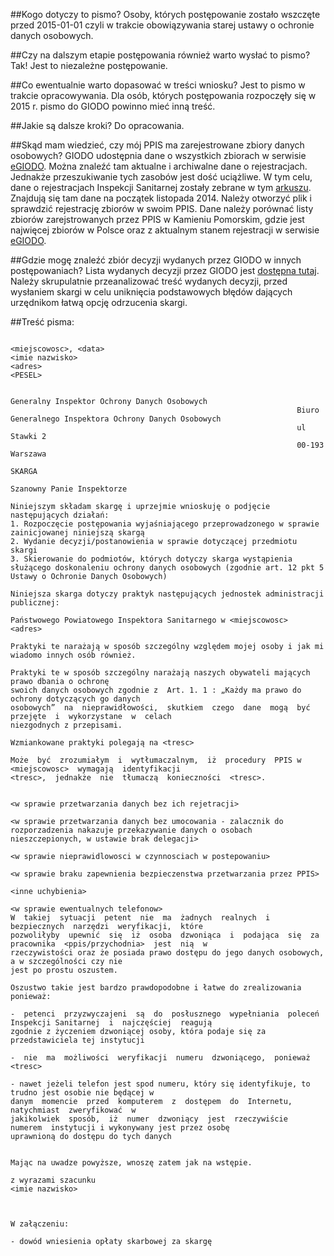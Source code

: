 ##Kogo dotyczy to pismo?
Osoby, których postępowanie zostało wszczęte przed 2015-01-01 czyli w trakcie obowiązywania starej ustawy o ochronie danych osobowych.

##Czy na dalszym etapie postępowania również warto wysłać to pismo?
Tak! Jest to niezależne postępowanie.

##Co ewentualnie warto dopasować w treści wniosku?
Jest to pismo w trakcie opracowywania. Dla osób, których postępowania rozpoczęły się w 2015 r. pismo do GIODO powinno mieć inną treść.

##Jakie są dalsze kroki?
Do opracowania.

##Skąd mam wiedzieć, czy mój PPIS ma zarejestrowane zbiory danych osobowych?
GIODO udostępnia dane o wszystkich zbiorach w serwisie [eGIODO](https://egiodo.giodo.gov.pl/search_advanced.dhtml).
Można znaleźć tam aktualne i archiwalne dane o rejestracjach. Jednakże przeszukiwanie tych zasobów jest dość uciążliwe.
W tym celu, dane o rejestracjach Inspekcji Sanitarnej zostały zebrane w tym [arkuszu](https://github.com/szanitani/szczepienia/blob/master/Sciezki%20alternatywne/zbiory_danych_osobowych.xlsx).
Znajdują się tam dane na początek listopada 2014. Należy otworzyć plik i sprawdzić rejestrację zbiorów w swoim PPIS.
Dane należy porównać listy zbiorów zarejstrowanych przez PPIS w Kamieniu Pomorskim, gdzie jest najwięcej zbiorów w Polsce oraz z aktualnym stanem rejestracji w serwisie [eGIODO](https://egiodo.giodo.gov.pl/search_advanced.dhtml).

##Gdzie mogę znaleźć zbiór decyzji wydanych przez GIODO w innych postępowaniach?
Lista wydanych decyzji przez GIODO jest [dostępna tutaj](http://www.giodo.gov.pl/151/j/pl/).
Należy skrupulatnie przeanalizować treść wydanych decyzji, przed wysłaniem skargi w celu uniknięcia podstawowych
błędów dających urzędnikom łatwą opcję odrzucenia skargi.

##Treść pisma:
```
                                                                <miejscowosc>, <data>
<imie nazwisko>
<adres>
<PESEL>

                                                                Generalny Inspektor Ochrony Danych Osobowych
                                                                Biuro Generalnego Inspektora Ochrony Danych Osobowych
                                                                ul Stawki 2
                                                                00-193 Warszawa

SKARGA
                                                                
Szanowny Panie Inspektorze

Niniejszym składam skargę i uprzejmie wnioskuję o podjęcie następujących działań:
1. Rozpoczęcie postępowania wyjaśniającego przeprowadzonego w sprawie zainicjowanej niniejszą skargą
2. Wydanie decyzji/postanowienia w sprawie dotyczącej przedmiotu skargi 
3. Skierowanie do podmiotów, których dotyczy skarga wystąpienia służącego doskonaleniu ochrony danych osobowych (zgodnie art. 12 pkt 5 Ustawy o Ochronie Danych Osobowych)

Niniejsza skarga dotyczy praktyk następujących jednostek administracji publicznej:

Państwowego Powiatowego Inspektora Sanitarnego w <miejscowosc>
<adres>

Praktyki te narażają w sposób szczególny względem mojej osoby i jak mi wiadomo innych osób również.

Praktyki te w sposób szczególny narażają naszych obywateli mających prawo dbania o ochronę
swoich danych osobowych zgodnie z  Art. 1. 1 : „Każdy ma prawo do ochrony dotyczących go danych 
osobowych”  na  nieprawidłowości,  skutkiem  czego  dane  mogą  być  przejęte  i  wykorzystane  w  celach 
niezgodnych z przepisami.

Wzmiankowane praktyki polegają na <tresc>

Może  być  zrozumiałym  i  wytłumaczalnym,  iż  procedury  PPIS w <miejscowosc>  wymagają  identyfikacji 
<tresc>,  jednakże  nie  tłumaczą  konieczności  <tresc>. 


<w sprawie przetwarzania danych bez ich rejetracji>

<w sprawie przetwarzania danych bez umocowania - zalacznik do rozporzadzenia nakazuje przekazywanie danych o osobach nieszczepionych, w ustawie brak delegacji>

<w sprawie nieprawidlowosci w czynnosciach w postepowaniu>

<w sprawie braku zapewnienia bezpieczenstwa przetwarzania przez PPIS>

<inne uchybienia>

<w sprawie ewentualnych telefonow>
W  takiej  sytuacji  petent  nie  ma  żadnych  realnych  i  bezpiecznych  narzędzi  weryfikacji,  które
pozwoliłyby  upewnić  się  iż  osoba  dzwoniąca  i  podająca  się  za  pracownika  <ppis/przychodnia>  jest  nią  w 
rzeczywistości oraz że posiada prawo dostępu do jego danych osobowych, a w szczególności czy nie 
jest po prostu oszustem. 

Oszustwo takie jest bardzo prawdopodobne i łatwe do zrealizowania ponieważ: 

-  petenci  przyzwyczajeni  są  do  posłusznego  wypełniania  poleceń  Inspekcji Sanitarnej  i  najczęściej  reagują 
zgodnie z życzeniem dzwoniącej osoby, która podaje się za przedstawiciela tej instytucji

-  nie  ma  możliwości  weryfikacji  numeru  dzwoniącego,  ponieważ  <tresc>

- nawet jeżeli telefon jest spod numeru, który się identyfikuje, to trudno jest osobie nie będącej w 
danym  momencie  przed  komputerem  z  dostępem  do  Internetu,  natychmiast  zweryfikować  w 
jakikolwiek  sposób,  iż  numer  dzwoniący  jest  rzeczywiście  numerem  instytucji i wykonywany jest przez osobę
uprawnioną do dostępu do tych danych


Mając na uwadze powyższe, wnoszę zatem jak na wstępie.

z wyrazami szacunku
<imie nazwisko>



W załączeniu:

- dowód wniesienia opłaty skarbowej za skargę
```
